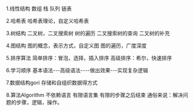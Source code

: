 1.线性结构
 数组
 栈
 队列
  链表


2.哈希表
 哈希表理论，自定义哈希表

3.树结构
  二叉树，二叉搜索树
  树的遍历
  二叉搜索树的查询
  二叉树的补充

4.图结构
 图的概念，表示方式，自定义图
 图的遍历，广度深度

5.排序算法
  简单排序：冒泡，选择，插入排序
  高级排序：希尔，快速排序


6.学习顺序
基本语法---高级语法----做出效果---实现复杂逻辑

7.数据结构gori
  存储和自组织数据得方式

8.算法Algorithm
  不依赖语言
  有限语言集
  有限的步骤之后结束
通俗来说：解决问题的步骤，逻辑，操作。




